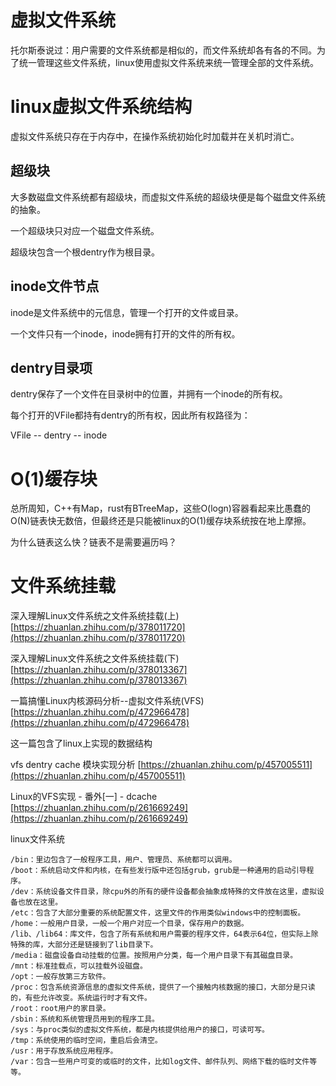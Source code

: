# 虚拟文件系统

托尔斯泰说过：用户需要的文件系统都是相似的，而文件系统却各有各的不同。为了统一管理这些文件系统，linux使用虚拟文件系统来统一管理全部的文件系统。

# linux虚拟文件系统结构

虚拟文件系统只存在于内存中，在操作系统初始化时加载并在关机时消亡。

## 超级块

大多数磁盘文件系统都有超级块，而虚拟文件系统的超级块便是每个磁盘文件系统的抽象。

一个超级块只对应一个磁盘文件系统。

超级块包含一个根dentry作为根目录。

## inode文件节点

inode是文件系统中的元信息，管理一个打开的文件或目录。

一个文件只有一个inode，inode拥有打开的文件的所有权。

## dentry目录项

dentry保存了一个文件在目录树中的位置，并拥有一个inode的所有权。

每个打开的VFile都持有dentry的所有权，因此所有权路径为：

VFile -- dentry -- inode

# O(1)缓存块

总所周知，C++有Map，rust有BTreeMap，这些O(logn)容器看起来比愚蠢的O(N)链表快无数倍，但最终还是只能被linux的O(1)缓存块系统按在地上摩擦。

为什么链表这么快？链表不是需要遍历吗？

# 文件系统挂载

深入理解Linux文件系统之文件系统挂载(上) [https://zhuanlan.zhihu.com/p/378011720](https://zhuanlan.zhihu.com/p/378011720)

深入理解Linux文件系统之文件系统挂载(下) [https://zhuanlan.zhihu.com/p/378013367](https://zhuanlan.zhihu.com/p/378013367)

一篇搞懂Linux内核源码分析--虚拟文件系统(VFS) [https://zhuanlan.zhihu.com/p/472966478](https://zhuanlan.zhihu.com/p/472966478)

这一篇包含了linux上实现的数据结构

vfs dentry cache 模块实现分析 [https://zhuanlan.zhihu.com/p/457005511](https://zhuanlan.zhihu.com/p/457005511)

Linux的VFS实现 - 番外[一] - dcache [https://zhuanlan.zhihu.com/p/261669249](https://zhuanlan.zhihu.com/p/261669249)

linux文件系统

```
/bin：里边包含了一般程序工具，用户、管理员、系统都可以调用。
/boot：系统启动文件和内核，在有些发行版中还包括grub，grub是一种通用的启动引导程序。
/dev：系统设备文件目录，除cpu外的所有的硬件设备都会抽象成特殊的文件放在这里，虚拟设备也放在这里。
/etc：包含了大部分重要的系统配置文件，这里文件的作用类似windows中的控制面板。
/home：一般用户目录，一般一个用户对应一个目录，保存用户的数据。
/lib、/lib64：库文件，包含了所有系统和用户需要的程序文件，64表示64位，但实际上除特殊的库，大部分还是链接到了lib目录下。
/media：磁盘设备自动挂载的位置。按照用户分类，每一个用户目录下有其磁盘目录。
/mnt：标准挂载点，可以挂载外设磁盘。
/opt：一般存放第三方软件。
/proc：包含系统资源信息的虚拟文件系统，提供了一个接触内核数据的接口，大部分是只读的，有些允许改变。系统运行时才有文件。
/root：root用户的家目录。
/sbin：系统和系统管理员用到的程序工具。
/sys：与proc类似的虚拟文件系统，都是内核提供给用户的接口，可读可写。
/tmp：系统使用的临时空间，重启后会清空。
/usr：用于存放系统应用程序。
/var：包含一些用户可变的或临时的文件，比如log文件、邮件队列、网络下载的临时文件等等。
```
